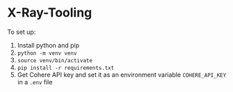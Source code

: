 # X-Ray-Tooling

To set up:

1. Install python and pip
2. `python -m venv venv`
3. `source venv/bin/activate`
4. `pip install -r requirements.txt`
5. Get Cohere API key and set it as an environment variable `COHERE_API_KEY` in a `.env` file
